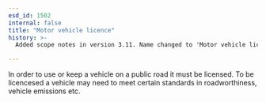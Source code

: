 ```yaml
---
esd_id: 1502
internal: false
title: "Motor vehicle licence"
history: >-
  Added scope notes in version 3.11. Name changed to 'Motor vehicle licence' in version 4.00.

---
```


In order to use or keep a vehicle on a public road it must be licensed. To be licencesed a vehicle may need to meet certain standards in roadworthiness, vehicle emissions etc.

